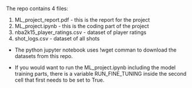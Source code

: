 The repo contains 4 files:
1. ML_project_report.pdf - this is the report for the project
2. ML_project.ipynb - this is the coding part of the project
3. nba2k15_player_ratings.csv - dataset of player ratings
4. shot_logs.csv - dataset of all shots

- The python jupyter notebook uses !wget comman to download the datasets from this repo.

- If you would want to run the ML_project.ipynb including the model training parts, there is a variable RUN_FINE_TUNING inside the second cell that first needs to be set to True.
